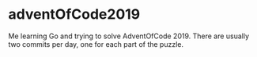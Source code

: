 # adventOfCode2019

Me learning Go and trying to solve AdventOfCode 2019. There are usually two commits per day, one for each part of the puzzle. 
